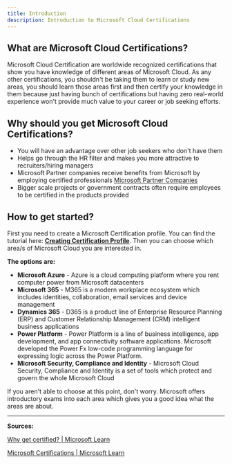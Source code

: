 ```yaml
---
title: Introduction
description: Introduction to Microsoft Cloud Certifications
---
```


## What are Microsoft Cloud Certifications?

Microsoft Cloud Certification are worldwide recognized certifications that show you have knowledge of different areas of Microsoft Cloud. As any other certifications, you shouldn't be taking them to learn or study new areas, you should learn those areas first and then certify your knowledge in them because just having bunch of certifications but having zero real-world experience won't provide much value to your career or job seeking efforts.

## Why should you get Microsoft Cloud Certifications?

* You will have an advantage over other job seekers who don't have them
* Helps go through the HR filter and makes you more attractive to recruiters/hiring managers
* Microsoft Partner companies receive benefits from Microsoft by employing certified professionals [Microsoft Partner Companies](https://certs.msfthub.wiki/guide/partneremployees/)
* Bigger scale projects or government contracts often require employees to be certified in the products provided

## How to get started?

First you need to create a Microsoft Certification profile. You can find the tutorial here: [**Creating Certification Profile**](https://certs.msfthub.wiki/guide/certificationprofile/). Then you can choose which area/s of Microsoft Cloud you are interested in.

**The options are:**

* **Microsoft Azure** \- Azure is a cloud computing platform where you rent computer power from Microsoft datacenters
* **Microsoft 365** \- M365 is a modern workplace ecosystem which includes identities, collaboration, email services and device management
* **Dynamics 365** \- D365 is a product line of Enterprise Resource Planning (ERP) and Customer Relationship Management (CRM) intelligent business applications
* **Power Platform** \- Power Platform is a line of business intelligence, app development, and app connectivity software applications. Microsoft developed the Power Fx low-code programming language for expressing logic across the Power Platform.
* **Microsoft Security, Compliance and Identity** \- Microsoft Cloud Security, Compliance and Identity is a set of tools which protect and govern the whole Microsoft Cloud

If you aren't able to choose at this point, don't worry. Microsoft offers introductory exams into each area which gives you a good idea what the areas are about.

---

**Sources:**

[Why get certified? | Microsoft Learn](https://learn.microsoft.com/en-us/certifications/posts/microsoft-learn-why-get-certified?WT.mc_id=studentamb_165290)

[Microsoft Certifications | Microsoft Learn](https://learn.microsoft.com/en-us/certifications?WT.mc_id=studentamb_165290)
